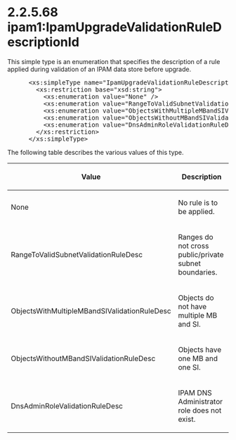 <html dir="LTR" xmlns:mshelp="http://msdn.microsoft.com/mshelp" xmlns:ddue="http://ddue.schemas.microsoft.com/authoring/2003/5" xmlns:xlink="http://www.w3.org/1999/xlink" xmlns:tool="http://www.microsoft.com/tooltip">
 <body>
 <div id="header">
 <h1 class="heading">2.2.5.68 ipam1:IpamUpgradeValidationRuleDescriptionId</h1>
 </div>
 <div id="mainSection">
 <div id="mainBody">
 <div id="allHistory" class="saveHistory"></div>
 <div id="sectionSection0" class="section" name="collapseableSection">
 

<p>This simple type is an enumeration that specifies the
description of a rule applied during validation of an IPAM data store before
upgrade.</p>

<dl>
<dd>
<div><pre> &lt;xs:simpleType name=&quot;IpamUpgradeValidationRuleDescriptionId&quot;&gt;
   &lt;xs:restriction base=&quot;xsd:string&quot;&gt;
     &lt;xs:enumeration value=&quot;None&quot; /&gt;
     &lt;xs:enumeration value=&quot;RangeToValidSubnetValidationRuleDesc&quot; /&gt;
     &lt;xs:enumeration value=&quot;ObjectsWithMultipleMBandSIValidationRuleDesc&quot; /&gt;
     &lt;xs:enumeration value=&quot;ObjectsWithoutMBandSIValidationRuleDesc&quot; /&gt;
     &lt;xs:enumeration value=&quot;DnsAdminRoleValidationRuleDesc&quot; /&gt;
   &lt;/xs:restriction&gt;
 &lt;/xs:simpleType&gt; 
</pre></div>
</dd></dl>

<p>The following table describes the various values of this
type.</p>

<table>
 <thead>
 <tr>
 <th>
 <p>Value</p>
 </th>
 <th>
 <p>Description</p>
 </th>
 </tr>
 </thead>
 <tr>
 <td>
 <p>None</p>
 </td>
 <td>
 <p>No rule is to be applied.</p>
 </td>
 </tr>
 <tr>
 <td>
 <p>RangeToValidSubnetValidationRuleDesc</p>
 </td>
 <td>
 <p>Ranges do not cross public/private subnet boundaries.</p>
 </td>
 </tr>
 <tr>
 <td>
 <p>ObjectsWithMultipleMBandSIValidationRuleDesc</p>
 </td>
 <td>
 <p>Objects do not have multiple MB and SI.</p>
 </td>
 </tr>
 <tr>
 <td>
 <p>ObjectsWithoutMBandSIValidationRuleDesc</p>
 </td>
 <td>
 <p>Objects have one MB and one SI.</p>
 </td>
 </tr>
 <tr>
 <td>
 <p>DnsAdminRoleValidationRuleDesc</p>
 </td>
 <td>
 <p>IPAM DNS Administrator role does not exist.</p>
 </td>
 </tr>
</table>

<p> </p>


 </div>
 </div>
 </div>
 </body>
</html>